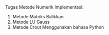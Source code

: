 Tugas Metode Numerik
Implementasi:
  1. Metode Matriks Balikkan
  2. Metode LU Gauss
  3. Metode Crout
Menggunakan bahasa Python
